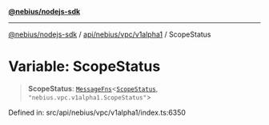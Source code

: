 [**@nebius/nodejs-sdk**](../../../../../README.md)

***

[@nebius/nodejs-sdk](../../../../../README.md) / [api/nebius/vpc/v1alpha1](../README.md) / ScopeStatus

# Variable: ScopeStatus

> **ScopeStatus**: [`MessageFns`](../../../../../runtime/protos/core/interfaces/MessageFns.md)\<[`ScopeStatus`](../interfaces/ScopeStatus.md), `"nebius.vpc.v1alpha1.ScopeStatus"`\>

Defined in: src/api/nebius/vpc/v1alpha1/index.ts:6350
